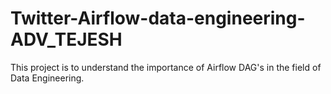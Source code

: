 # Twitter-Airflow-data-engineering-ADV_TEJESH

This project is to understand the importance of Airflow DAG's in the field of Data Engineering.
